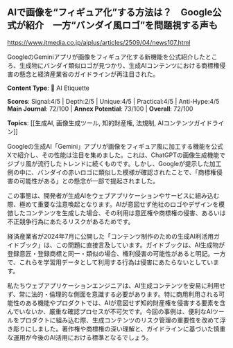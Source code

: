 ## AIで画像を“フィギュア化”する方法は？　Google公式が紹介　一方“バンダイ風ロゴ”を問題視する声も

https://www.itmedia.co.jp/aiplus/articles/2509/04/news107.html

GoogleのGeminiアプリが画像をフィギュア化する新機能を公式紹介したところ、生成物にバンダイ類似ロゴが見つかり、生成AIコンテンツにおける商標権侵害の懸念と経済産業省のガイドラインが再注目された。

**Content Type**: 🤝 AI Etiquette

**Scores**: Signal:4/5 | Depth:2/5 | Unique:4/5 | Practical:4/5 | Anti-Hype:4/5
**Main Journal**: 72/100 | **Annex Potential**: 73/100 | **Overall**: 72/100

**Topics**: [[生成AI, 画像生成ツール, 知的財産権, 法規制, AIコンテンツガイドライン]]

Googleの生成AI「Gemini」アプリが画像をフィギュア風に加工する機能を公式Xで紹介し、その性能は注目を集めました。これは、ChatGPTの画像生成機能でジブリ風が流行したトレンドに続くものです。しかし、Googleが提示した加工例の中に、バンダイの赤いロゴに類似した模様が確認されたことで、「商標権侵害の可能性がある」との懸念が一部で提起されました。

この事態は、開発者が生成AIをウェブアプリケーションやサービスに組み込む際、極めて重要な注意喚起となります。AIが意図せず他社のロゴやデザインを模倣したコンテンツを生成した場合、その利用は意匠権や商標権の侵害、あるいは不正競争行為にあたるリスクがあるためです。

経済産業省が2024年7月に公開した「コンテンツ制作のための生成AI利活用ガイドブック」は、この問題に直接言及しています。ガイドブックは、AI生成物が登録意匠・登録商標と同一・類似の場合、権利侵害の可能性があると明記。一方で、これらを学習用データとして利用する行為は侵害にあたらないとしています。

私たちウェブアプリケーションエンジニアは、AI生成コンテンツを安易に利用せず、常に法的・倫理的な側面を意識する必要があります。特に商用利用される可能性のある機能やプロダクトでは、AIが意図せず知的財産権を侵害する要素を含んでいないか、厳重な確認プロセスが不可欠です。今回の事例は、便利なAIツールをプロダクトに組み込む際、生成コンテンツのリスク管理の重要性を改めて浮き彫りにしました。著作権や商標権の深い理解と、ガイドラインに基づいた慎重な運用が今後のAI活用における標準となるでしょう。